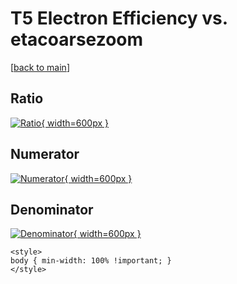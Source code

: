 # T5 Electron Efficiency vs. etacoarsezoom

[[back to main](./)]



## Ratio

[![Ratio](../mtv/var/T5_11_eff_etacoarsezoom.png){ width=600px }](../mtv/var/T5_11_eff_etacoarsezoom.pdf)

## Numerator

[![Numerator](../mtv/num/T5_11_eff_etacoarsezoom_num0.png){ width=600px }](../mtv/num/T5_11_eff_etacoarsezoom_num0.pdf)

## Denominator

[![Denominator](../mtv/den/T5_11_eff_etacoarsezoom_den.png){ width=600px }](../mtv/den/T5_11_eff_etacoarsezoom_den.pdf)


``` {=html}
<style>
body { min-width: 100% !important; }
</style>
```
